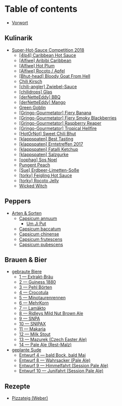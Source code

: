 # Table of contents

* [Vorwort](README.md)

## Kulinarik

* [Super-Hot-Sauce Competition 2018](kulinarik/hot-sauce-competition-2018/README.md)
  * [\[4lp4\] Caribbean Hot Sauce](kulinarik/hot-sauce-competition-2018/4lp4-caribbean-hot-sauce.md)
  * [\[Alfiwe\] Aribibi Caribbean](kulinarik/hot-sauce-competition-2018/alfiwe-aribibi-carribean-sauce.md)
  * [\[Alfiwe\] Hot Plum](kulinarik/hot-sauce-competition-2018/alfiwe-hot-plum.md)
  * [\[Alfiwe\] Rocoto / Apfel](kulinarik/hot-sauce-competition-2018/alfiwe-rocoto-apfel.md)
  * [\[Bhut-head\] Bloody Goat From Hell](kulinarik/hot-sauce-competition-2018/bhut-head-bloody-goat-from-hell.md)
  * [Chili Kirsch](kulinarik/hot-sauce-competition-2018/chili-kirsch.md)
  * [\[chili-angler\] Zwiebel-Sauce](kulinarik/hot-sauce-competition-2018/chili-angler-zwiebel-sauce.md)
  * [\[chilidrops\] Glas](kulinarik/hot-sauce-competition-2018/glas.md)
  * [\[derNetteEddy\] BBQ](kulinarik/hot-sauce-competition-2018/dernetteeddy-bbq.md)
  * [\[derNetteEddy\] Mango](kulinarik/hot-sauce-competition-2018/dernetteeddy-mango.md)
  * [Green Goblin](kulinarik/hot-sauce-competition-2018/green-goblin.md)
  * [\[Gringo-Gourmetator\] Fiery Banana](kulinarik/hot-sauce-competition-2018/gringo-gourmetator-fiery-banana.md)
  * [\[Gringo-Gourmetator\] Fiery Smoky Blackberries](kulinarik/hot-sauce-competition-2018/gringo-gourmetator-fiery-smoky-blackberries.md)
  * [\[Gringo-Gourmetator\] Raspberry Reaper](kulinarik/hot-sauce-competition-2018/gringo-gourmetator-raspberry-reaper.md)
  * [\[Gringo-Gourmetator\] Tropical Hellfire](kulinarik/hot-sauce-competition-2018/gringo-gourmetator-tropical-hellfire.md)
  * [\[HotOrNot\] Sweet Chili Bhut](kulinarik/hot-sauce-competition-2018/hotornot-sweet-chili-bhut.md)
  * [\[klappspaten\] Best Tasting](kulinarik/hot-sauce-competition-2018/klappspaten-best-tasting.md)
  * [\[klappspaten\] Erntetreffen 2017](kulinarik/hot-sauce-competition-2018/klappspaten-erntetreffen-2017.md)
  * [\[klappspaten\] Fatalli Ketchup](kulinarik/hot-sauce-competition-2018/klappspaten-fatalli-ketchup.md)
  * [\[klappspaten\] Salzgurke](kulinarik/hot-sauce-competition-2018/klappspaten-salzgurke.md)
  * [\[oophag\] Sos Noel](kulinarik/hot-sauce-competition-2018/oophag-sos-noel.md)
  * [Pungent Peach](kulinarik/hot-sauce-competition-2018/pungent-peach.md)
  * [\[Sue\] Erdbeer-Limetten-Soße](kulinarik/hot-sauce-competition-2018/gringo-gourmetator-erdbeer-limetten-sosse.md)
  * [\[torky\] Feigling Hot Sauce](kulinarik/hot-sauce-competition-2018/torky-feigling-hot-sauce.md)
  * [\[torky\] Rocoto Jelly](kulinarik/hot-sauce-competition-2018/torky-rocoto-jelly.md)
  * [Wicked Witch](kulinarik/hot-sauce-competition-2018/wicked-witch.md)

## Peppers

* [Arten & Sorten](peppers/arten-and-sorten/README.md)
  * [Capsicum annuum](peppers/arten-and-sorten/capsicum-annuum/README.md)
    * [Um Ji Put](peppers/arten-and-sorten/capsicum-annuum/um-ji-put.md)
  * [Capsicum baccatum](peppers/arten-and-sorten/capsicum-baccatum.md)
  * [Capsicum chinense](peppers/arten-and-sorten/capsicum-chinense.md)
  * [Capsicum frutescens](peppers/arten-and-sorten/capsicum-frutescens.md)
  * [Capsicum pubescens](peppers/arten-and-sorten/capsicum-pubescens.md)

## Brauen & Bier

* [gebraute Biere](brauen-and-bier/gebraute-biere/README.md)
  * [1 — Extrakt-Bräu](brauen-and-bier/gebraute-biere/1.md)
  * [2 — Guiness 1880](brauen-and-bier/gebraute-biere/untitled.md)
  * [3 — Pehl Börten](brauen-and-bier/gebraute-biere/3-pehl-boerten.md)
  * [4 — Crocotula](brauen-and-bier/gebraute-biere/4-crocotula.md)
  * [5 — Minotaurenrennen](brauen-and-bier/gebraute-biere/5-minotaurenrennen.md)
  * [6 — MehrKorn](brauen-and-bier/gebraute-biere/6-mehrkorn.md)
  * [7 — Lamäkto](brauen-and-bier/gebraute-biere/7-lamaekto.md)
  * [8 — Ridleys Mild Nut Brown Ale](brauen-and-bier/gebraute-biere/8-ridleys-mild-nut-brown-ale.md)
  * [9 — SNPA](brauen-and-bier/gebraute-biere/9-snpa.md)
  * [10 — SNIPAX](brauen-and-bier/gebraute-biere/10-snipax.md)
  * [11 — Makaria](brauen-and-bier/gebraute-biere/11-makaria.md)
  * [12 — Milk Stout](brauen-and-bier/gebraute-biere/12-milk-stout.md)
  * [13 — Mazurek \(Czech Easter Ale\)](brauen-and-bier/gebraute-biere/13-mazurek-czech-easter-ale.md)
  * [14 — Pale Ale \(Rest-Malz\)](brauen-and-bier/gebraute-biere/14-pale-ale-rest-malz.md)
* [geplante Sude](brauen-and-bier/geplante-sude/README.md)
  * [Entwurf 4 — bald Bock, bald Mai](brauen-and-bier/geplante-sude/draft_4-bald-bock-bald-mai.md)
  * [Entwurf 8 — Wahrsacker \(Pale Ale\)](brauen-and-bier/geplante-sude/draft_8-wahrsacker-pale-ale.md)
  * [Entwurf 9 — Himmelfahrt \(Session Pale Ale\)](brauen-and-bier/geplante-sude/draft_9-himmelfahrt-session-pale-ale.md)
  * [Entwurf 10 — Junifahrt \(Session Pale Ale\)](brauen-and-bier/geplante-sude/draft_10-junifahrt-session-pale-ale.md)

## Rezepte

* [Pizzateig \(Weber\)](rezepte/pizzateig-weber.md)

